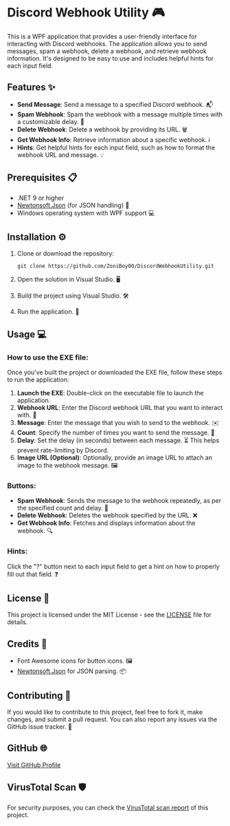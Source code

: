 # Discord Webhook Utility 🎮

This is a WPF application that provides a user-friendly interface for interacting with Discord webhooks. The application allows you to send messages, spam a webhook, delete a webhook, and retrieve webhook information. It's designed to be easy to use and includes helpful hints for each input field.

## Features ✨
- **Send Message**: Send a message to a specified Discord webhook. 📬
- **Spam Webhook**: Spam the webhook with a message multiple times with a customizable delay. 🔁
- **Delete Webhook**: Delete a webhook by providing its URL. 🗑️
- **Get Webhook Info**: Retrieve information about a specific webhook. ℹ️
- **Hints**: Get helpful hints for each input field, such as how to format the webhook URL and message. 💡

## Prerequisites 📋
- .NET 9 or higher
- [Newtonsoft.Json](https://www.nuget.org/packages/Newtonsoft.Json) (for JSON handling) 🧰
- Windows operating system with WPF support 💻

## Installation ⚙️

1. Clone or download the repository:
    ```
    git clone https://github.com/ZoniBoy00/DiscordWebhookUtility.git
    ```

2. Open the solution in Visual Studio. 🖥️

3. Build the project using Visual Studio. 🛠️

4. Run the application. 🚀

## Usage 💻

### How to use the EXE file:
Once you've built the project or downloaded the EXE file, follow these steps to run the application:

1. **Launch the EXE**: Double-click on the executable file to launch the application.
2. **Webhook URL**: Enter the Discord webhook URL that you want to interact with. 🔗
3. **Message**: Enter the message that you wish to send to the webhook. ✉️
4. **Count**: Specify the number of times you want to send the message. 🔢
5. **Delay**: Set the delay (in seconds) between each message. ⏳ This helps prevent rate-limiting by Discord.
6. **Image URL (Optional)**: Optionally, provide an image URL to attach an image to the webhook message. 🖼️

### Buttons:
- **Spam Webhook**: Sends the message to the webhook repeatedly, as per the specified count and delay. 🔄
- **Delete Webhook**: Deletes the webhook specified by the URL. ❌
- **Get Webhook Info**: Fetches and displays information about the webhook. 🔍

### Hints:
Click the "?" button next to each input field to get a hint on how to properly fill out that field. ❓

## License 📄
This project is licensed under the MIT License - see the [LICENSE](https://github.com/ZoniBoy00/DiscordWebhookUtility/blob/main/LICENSE) file for details.

## Credits 🎉
- Font Awesome icons for button icons. 🖼️
- [Newtonsoft.Json](https://www.nuget.org/packages/Newtonsoft.Json) for JSON parsing. 📦

## Contributing 🤝
If you would like to contribute to this project, feel free to fork it, make changes, and submit a pull request. You can also report any issues via the GitHub issue tracker. 🐞

## GitHub 🌐
[Visit GitHub Profile](https://github.com/ZoniBoy00)

## VirusTotal Scan 🛡️
For security purposes, you can check the [VirusTotal scan report](https://www.virustotal.com/gui/file/36c6634df055fde07acc39e71d5978c89ace6f0e4b6b99af70f8ef7af2f10479/detection) of this project.
